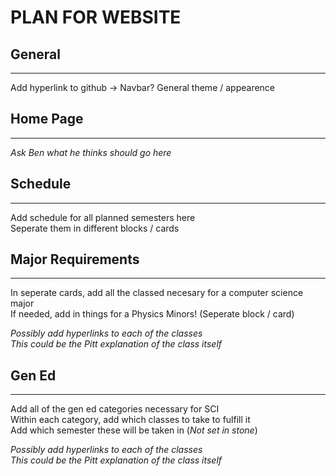 # PLAN FOR WEBSITE

## General
---
Add hyperlink to github -> Navbar?
General theme / appearence

## Home Page
---
*Ask Ben what he thinks should go here*

## Schedule
---
Add schedule for all planned semesters here  
Seperate them in different blocks / cards

## Major Requirements
---
In seperate cards, add all the classed necesary for a computer science major  
If needed, add in things for a Physics Minors! (Seperate block / card)

*Possibly add hyperlinks to each of the classes*  
*This could be the Pitt explanation of the class itself*

## Gen Ed
---
Add all of the gen ed categories necessary for SCI  
Within each category, add which classes to take to fulfill it  
Add which semester these will be taken in (*Not set in stone*)

*Possibly add hyperlinks to each of the classes*  
*This could be the Pitt explanation of the class itself*
